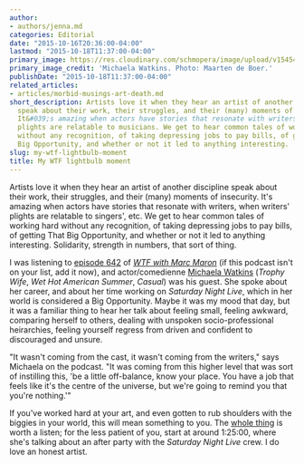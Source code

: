 ```yaml
---
author:
- authors/jenna.md
categories: Editorial
date: "2015-10-16T20:36:00-04:00"
lastmod: "2015-10-18T11:37:00-04:00"
primary_image: https://res.cloudinary.com/schmopera/image/upload/v1545409169/media/webhook-uploads/1445095203916/MichaelaWatkins---pc---Maarten-de-Boer.jpg.jpg
primary_image_credit: 'Michaela Watkins. Photo: Maarten de Boer.'
publishDate: "2015-10-18T11:37:00-04:00"
related_articles:
- articles/morbid-musings-art-death.md
short_description: Artists love it when they hear an artist of another discipline
  speak about their work, their struggles, and their (many) moments of insecurity.
  It&#039;s amazing when actors have stories that resonate with writers, when writers&#039;
  plights are relatable to musicians. We get to hear common tales of working hard
  without any recognition, of taking depressing jobs to pay bills, of getting That
  Big Opportunity, and whether or not it led to anything interesting.
slug: my-wtf-lightbulb-moment
title: My WTF lightbulb moment
---
```


Artists love it when they hear an artist of another discipline speak about their work, their struggles, and their (many) moments of insecurity. It's amazing when actors have stories that resonate with writers, when writers' plights are relatable to singers', etc. We get to hear common tales of working hard without any recognition, of taking depressing jobs to pay bills, of getting That Big Opportunity, and whether or not it led to anything interesting. Solidarity, strength in numbers, that sort of thing.

I was listening to [episode 642](http://www.wtfpod.com/podcast/episodes/episode_642_-_michaela_watkins) of [*WTF with Marc Maron*](http://www.wtfpod.com/) (if this podcast isn't on your list, add it now), and actor/comedienne [Michaela Watkins](https://twitter.com/michaelaWat?ref_src=twsrc%5Egoogle%7Ctwcamp%5Eserp%7Ctwgr%5Eauthor) (*Trophy Wife*, *Wet Hot American Summer*, *Casual*) was his guest. She spoke about her career, and about her time working on *Saturday Night Live*, which in her world is considered a Big Opportunity. Maybe it was my mood that day, but it was a familiar thing to hear her talk about feeling small, feeling awkward, comparing herself to others, dealing with unspoken socio-professional heirarchies, feeling yourself regress from driven and confident to discouraged and unsure.

"It wasn't coming from the cast, it wasn't coming from the writers," says Michaela on the podcast. "It was coming from this higher level that was sort of instilling this, 'be a little off-balance, know your place. You have a job that feels like it's the centre of the universe, but we're going to remind you that you're nothing.'"

If you've worked hard at your art, and even gotten to rub shoulders with the biggies in your world, this will mean something to you. The [whole thing](http://www.wtfpod.com/podcast/episodes/episode_642_-_michaela_watkins) is worth a listen; for the less patient of you, start at around 1:25:00, where she's talking about an after party with the *Saturday Night Live* crew. I do love an honest artist.
